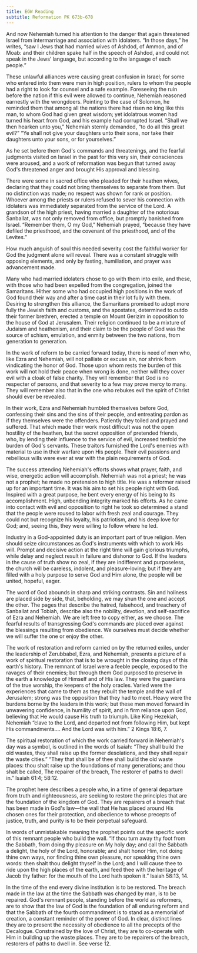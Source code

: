 ```yaml
---
title: EGW Reading
subtitle: Reformation PK 673b-678
---
```


And now Nehemiah turned his attention to the danger that again threatened Israel from intermarriage and association with idolaters. “In those days,” he writes, “saw I Jews that had married wives of Ashdod, of Ammon, and of Moab: and their children spake half in the speech of Ashdod, and could not speak in the Jews’ language, but according to the language of each people.”

These unlawful alliances were causing great confusion in Israel; for some who entered into them were men in high position, rulers to whom the people had a right to look for counsel and a safe example. Foreseeing the ruin before the nation if this evil were allowed to continue, Nehemiah reasoned earnestly with the wrongdoers. Pointing to the case of Solomon, he reminded them that among all the nations there had risen no king like this man, to whom God had given great wisdom; yet idolatrous women had turned his heart from God, and his example had corrupted Israel. “Shall we then hearken unto you,” Nehemiah sternly demanded, “to do all this great evil?” “Ye shall not give your daughters unto their sons, nor take their daughters unto your sons, or for yourselves.”

As he set before them God's commands and threatenings, and the fearful judgments visited on Israel in the past for this very sin, their consciences were aroused, and a work of reformation was begun that turned away God's threatened anger and brought His approval and blessing.

There were some in sacred office who pleaded for their heathen wives, declaring that they could not bring themselves to separate from them. But no distinction was made; no respect was shown for rank or position. Whoever among the priests or rulers refused to sever his connection with idolaters was immediately separated from the service of the Lord. A grandson of the high priest, having married a daughter of the notorious Sanballat, was not only removed from office, but promptly banished from Israel. “Remember them, O my God,” Nehemiah prayed, “because they have defiled the priesthood, and the covenant of the priesthood, and of the Levites.”

How much anguish of soul this needed severity cost the faithful worker for God the judgment alone will reveal. There was a constant struggle with opposing elements, and only by fasting, humiliation, and prayer was advancement made.

Many who had married idolaters chose to go with them into exile, and these, with those who had been expelled from the congregation, joined the Samaritans. Hither some who had occupied high positions in the work of God found their way and after a time cast in their lot fully with them. Desiring to strengthen this alliance, the Samaritans promised to adopt more fully the Jewish faith and customs, and the apostates, determined to outdo their former brethren, erected a temple on Mount Gerizim in opposition to the house of God at Jerusalem. Their religion continued to be a mixture of Judaism and heathenism, and their claim to be the people of God was the source of schism, emulation, and enmity between the two nations, from generation to generation.

In the work of reform to be carried forward today, there is need of men who, like Ezra and Nehemiah, will not palliate or excuse sin, nor shrink from vindicating the honor of God. Those upon whom rests the burden of this work will not hold their peace when wrong is done, neither will they cover evil with a cloak of false charity. They will remember that God is no respecter of persons, and that severity to a few may prove mercy to many. They will remember also that in the one who rebukes evil the spirit of Christ should ever be revealed.

In their work, Ezra and Nehemiah humbled themselves before God, confessing their sins and the sins of their people, and entreating pardon as if they themselves were the offenders. Patiently they toiled and prayed and suffered. That which made their work most difficult was not the open hostility of the heathen, but the secret opposition of pretended friends, who, by lending their influence to the service of evil, increased tenfold the burden of God's servants. These traitors furnished the Lord's enemies with material to use in their warfare upon His people. Their evil passions and rebellious wills were ever at war with the plain requirements of God.

The success attending Nehemiah's efforts shows what prayer, faith, and wise, energetic action will accomplish. Nehemiah was not a priest; he was not a prophet; he made no pretension to high title. He was a reformer raised up for an important time. It was his aim to set his people right with God. Inspired with a great purpose, he bent every energy of his being to its accomplishment. High, unbending integrity marked his efforts. As he came into contact with evil and opposition to right he took so determined a stand that the people were roused to labor with fresh zeal and courage. They could not but recognize his loyalty, his patriotism, and his deep love for God; and, seeing this, they were willing to follow where he led.

Industry in a God-appointed duty is an important part of true religion. Men should seize circumstances as God's instruments with which to work His will. Prompt and decisive action at the right time will gain glorious triumphs, while delay and neglect result in failure and dishonor to God. If the leaders in the cause of truth show no zeal, if they are indifferent and purposeless, the church will be careless, indolent, and pleasure-loving; but if they are filled with a holy purpose to serve God and Him alone, the people will be united, hopeful, eager.

The word of God abounds in sharp and striking contrasts. Sin and holiness are placed side by side, that, beholding, we may shun the one and accept the other. The pages that describe the hatred, falsehood, and treachery of Sanballat and Tobiah, describe also the nobility, devotion, and self-sacrifice of Ezra and Nehemiah. We are left free to copy either, as we choose. The fearful results of transgressing God's commands are placed over against the blessings resulting from obedience. We ourselves must decide whether we will suffer the one or enjoy the other.

The work of restoration and reform carried on by the returned exiles, under the leadership of Zerubbabel, Ezra, and Nehemiah, presents a picture of a work of spiritual restoration that is to be wrought in the closing days of this earth's history. The remnant of Israel were a feeble people, exposed to the ravages of their enemies; but through them God purposed to preserve in the earth a knowledge of Himself and of His law. They were the guardians of the true worship, the keepers of the holy oracles. Varied were the experiences that came to them as they rebuilt the temple and the wall of Jerusalem; strong was the opposition that they had to meet. Heavy were the burdens borne by the leaders in this work; but these men moved forward in unwavering confidence, in humility of spirit, and in firm reliance upon God, believing that He would cause His truth to triumph. Like King Hezekiah, Nehemiah “clave to the Lord, and departed not from following Him, but kept His commandments.... And the Lord was with him.” 2 Kings 18:6, 7.

The spiritual restoration of which the work carried forward in Nehemiah's day was a symbol, is outlined in the words of Isaiah: “They shall build the old wastes, they shall raise up the former desolations, and they shall repair the waste cities.” “They that shall be of thee shall build the old waste places: thou shalt raise up the foundations of many generations; and thou shalt be called, The repairer of the breach, The restorer of paths to dwell in.” Isaiah 61:4; 58:12.

The prophet here describes a people who, in a time of general departure from truth and righteousness, are seeking to restore the principles that are the foundation of the kingdom of God. They are repairers of a breach that has been made in God's law—the wall that He has placed around His chosen ones for their protection, and obedience to whose precepts of justice, truth, and purity is to be their perpetual safeguard.

In words of unmistakable meaning the prophet points out the specific work of this remnant people who build the wall. “If thou turn away thy foot from the Sabbath, from doing thy pleasure on My holy day; and call the Sabbath a delight, the holy of the Lord, honorable; and shalt honor Him, not doing thine own ways, nor finding thine own pleasure, nor speaking thine own words: then shalt thou delight thyself in the Lord; and I will cause thee to ride upon the high places of the earth, and feed thee with the heritage of Jacob thy father: for the mouth of the Lord hath spoken it.” Isaiah 58:13, 14.

In the time of the end every divine institution is to be restored. The breach made in the law at the time the Sabbath was changed by man, is to be repaired. God's remnant people, standing before the world as reformers, are to show that the law of God is the foundation of all enduring reform and that the Sabbath of the fourth commandment is to stand as a memorial of creation, a constant reminder of the power of God. In clear, distinct lines they are to present the necessity of obedience to all the precepts of the Decalogue. Constrained by the love of Christ, they are to co-operate with Him in building up the waste places. They are to be repairers of the breach, restorers of paths to dwell in. See verse 12.